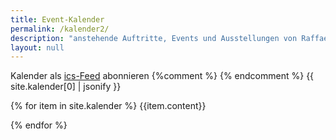 ```yaml
---
title: Event-Kalender
permalink: /kalender2/
description: "anstehende Auftritte, Events und Ausstellungen von Raffael Loophole Jesche"
layout: null
---
```


Kalender als [ics-Feed](/kalender2.ics) abonnieren
{%comment %}
{% endcomment %}
{{ site.kalender[0] | jsonify }}


{% for item in site.kalender %}
{{item.content}}

{% endfor %}

